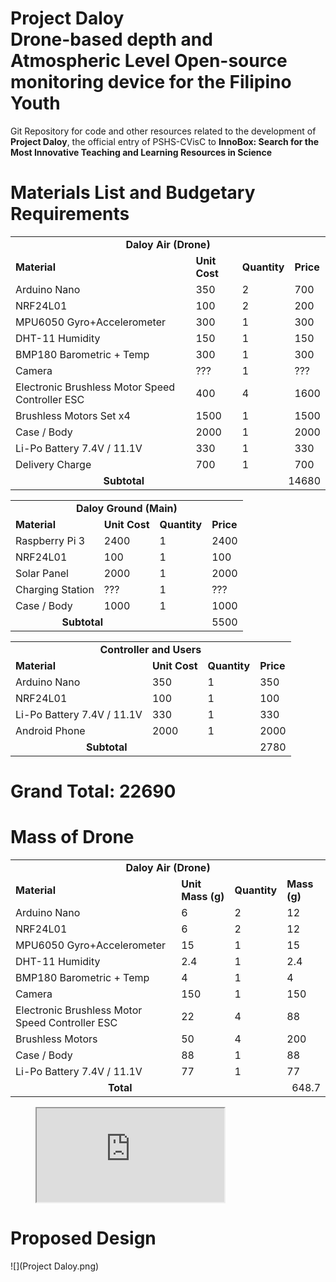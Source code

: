 <h1>Project Daloy<br>
<strong>D</strong>rone-based depth and <strong>A</strong>tmospheric <strong>L</strong>evel <strong>O</strong>pen-source monitoring device for the Filipino <strong>Y</strong>outh</h1>
<p>Git Repository for code and other resources related to the development of <strong>Project Daloy</strong>, the official entry of PSHS-CVisC to <strong>InnoBox: Search for the Most Innovative Teaching and Learning Resources in Science</strong></p>
<h1>Materials List and Budgetary Requirements</h1>
<table>
	<tr>
		<td colspan="4" style="text-align: center"><strong>Daloy Air (Drone)</strong></td>
	</tr>
	<tr>
		<td><strong>Material</strong></td>
		<td><strong>Unit Cost</strong></td>
		<td><strong>Quantity</strong></td>
		<td><strong>Price</strong></td>
	</tr>
	<tr>
		<td>Arduino Nano</td>
		<td>350</td>
		<td>2</td>
		<td>700</td>
	</tr>
	<tr>
		<td>NRF24L01</td>
		<td>100</td>
		<td>2</td>
		<td>200</td>
	</tr>
	<tr>
		<td>MPU6050 Gyro+Accelerometer</td>
		<td>300</td>
		<td>1</td>
		<td>300</td>
	</tr>
	<tr>
		<td>DHT-11 Humidity</td>
		<td>150</td>
		<td>1</td>
		<td>150</td>
	</tr>
	<tr>
		<td>BMP180 Barometric + Temp</td>
		<td>300</td>
		<td>1</td>
		<td>300</td>
	</tr>
	<tr>
		<td>Camera</td>
		<td>???</td>
		<td>1</td>
		<td>???</td>
	</tr>
	<tr>
		<td>Electronic Brushless Motor Speed Controller ESC</td>
		<td>400</td>
		<td>4</td>
		<td>1600</td>
	</tr>
	<tr>
		<td>Brushless Motors Set x4 </td>
		<td>1500</td>
		<td>1</td>
		<td>1500</td>
	</tr>
	<tr>
		<td>Case / Body</td>
		<td>2000</td>
		<td>1</td>
		<td>2000</td>
	</tr>
	<tr>
		<td>Li-Po Battery 7.4V / 11.1V</td>
		<td>330</td>
		<td>1</td>
		<td>330</td>
	</tr>
	<tr>
		<td>Delivery Charge </td>
		<td>700</td>
		<td>1</td>
		<td>700</td>
	</tr>
	<tr>
		<td colspan="2" style="text-align: center"><strong>Subtotal</strong></td>
		<td colspan="2" style="text-align: right">14680</td>
	</tr>
</table>
<table>
	<tr>
		<td colspan="4" style="text-align: center"><strong>Daloy Ground (Main)</strong></td>
	</tr>
	<tr>
		<td><strong>Material</strong></td>
		<td><strong>Unit Cost</strong></td>
		<td><strong>Quantity</strong></td>
		<td><strong>Price</strong></td>
	</tr>
	<tr>
		<td>Raspberry Pi 3</td>
		<td>2400</td>
		<td>1</td>
		<td>2400</td>
	</tr>
	<tr>
		<td>NRF24L01</td>
		<td>100</td>
		<td>1</td>
		<td>100</td>
	</tr>
	<tr>
		<td>Solar Panel</td>
		<td>2000</td>
		<td>1</td>
		<td>2000</td>
	</tr>
	<tr>
		<td>Charging Station</td>
		<td>???</td>
		<td>1</td>
		<td>???</td>
	</tr>
	<tr>
		<td>Case / Body</td>
		<td>1000</td>
		<td>1</td>
		<td>1000</td>
	</tr>
	<tr>
		<td colspan="2" style="text-align: center"><strong>Subtotal</strong></td>
		<td colspan="2" style="text-align: right">5500</td>
	</tr>
</table>
<table>
	<tr>
		<td colspan="4" style="text-align: center"><strong>Controller and Users</strong></td>
	</tr>
	<tr>
		<td><strong>Material</strong></td>
		<td><strong>Unit Cost</strong></td>
		<td><strong>Quantity</strong></td>
		<td><strong>Price</strong></td>
	</tr>
	<tr>
		<td>Arduino Nano</td>
		<td>350</td>
		<td>1</td>
		<td>350</td>
	</tr>
	<tr>
		<td>NRF24L01</td>
		<td>100</td>
		<td>1</td>
		<td>100</td>
	</tr>
	<tr>
		<td>Li-Po Battery 7.4V / 11.1V</td>
		<td>330</td>
		<td>1</td>
		<td>330</td>
	</tr>
	<tr>
		<td>Android Phone</td>
		<td>2000</td>
		<td>1</td>
		<td>2000</td>
	</tr>
	<tr>
		<td colspan="2" style="text-align: center"><strong>Subtotal</strong></td>
		<td colspan="2" style="text-align: right">2780</td>
	</tr>
</table>

# Grand Total: 22690
<h1>Mass of Drone</h1>
<table>
	<tr>
		<td colspan="4" style="text-align: center"><strong>Daloy Air (Drone)</strong></td>
	</tr>
	<tr>
		<td><strong>Material</strong></td>
		<td><strong>Unit Mass (g)</strong></td>
		<td><strong>Quantity</strong></td>
		<td><strong>Mass (g)</strong></td>
	</tr>
	<tr>
		<td>Arduino Nano</td>
		<td>6</td>
		<td>2</td>
		<td>12</td>
	</tr>
	<tr>
		<td>NRF24L01</td>
		<td>6</td>
		<td>2</td>
		<td>12</td>
	</tr>
	<tr>
		<td>MPU6050 Gyro+Accelerometer</td>
		<td>15</td>
		<td>1</td>
		<td>15</td>
	</tr>
	<tr>
		<td>DHT-11 Humidity</td>
		<td>2.4</td>
		<td>1</td>
		<td>2.4</td>
	</tr>
	<tr>
		<td>BMP180 Barometric + Temp</td>
		<td>4</td>
		<td>1</td>
		<td>4</td>
	</tr>
	<tr>
		<td>Camera</td>
		<td>150</td>
		<td>1</td>
		<td>150</td>
	</tr>
	<tr>
		<td>Electronic Brushless Motor Speed Controller ESC</td>
		<td>22</td>
		<td>4</td>
		<td>88</td>
	</tr>
	<tr>
		<td>Brushless Motors</td>
		<td>50</td>
		<td>4</td>
		<td>200</td>
	</tr>
	<tr>
		<td>Case / Body</td>
		<td>88</td>
		<td>1</td>
		<td>88</td>
	</tr>
	<tr>
		<td>Li-Po Battery 7.4V / 11.1V</td>
		<td>77</td>
		<td>1</td>
		<td>77</td>
	</tr>
	<tr>
		<td colspan="2" style="text-align: center"><strong>Total</strong></td>
		<td colspan="2" style="text-align: right">648.7</td>
	</tr>
</table>
<figure>
	<iframe src="https://docs.google.com/spreadsheets/d/e/2PACX-1vSS6ToVy87a9gX5PzLMd3oJEHXgL5TcInsBH1M7qAhfMU53YpJAK91GBj8-CRD1eSm4aerfLKCVL-QF/pubhtml?widget=true&amp;headers=false"></iframe>
</figure>

<h1>Proposed Design</h1>
![](Project Daloy.png)